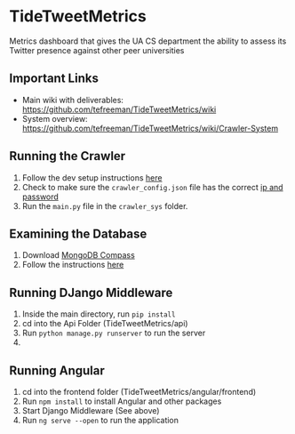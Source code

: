 # TideTweetMetrics
Metrics dashboard that gives the UA CS department the ability to assess its Twitter presence against other peer universities

## Important Links

* Main wiki with deliverables: https://github.com/tefreeman/TideTweetMetrics/wiki
* System overview: https://github.com/tefreeman/TideTweetMetrics/wiki/Crawler-System

## Running the Crawler

1. Follow the dev setup instructions [here](https://github.com/tefreeman/TideTweetMetrics/wiki/Crawler-Dev-Setup)
2. Check to make sure the `crawler_config.json` file has the correct [ip and password](https://github.com/tefreeman/TideTweetMetrics/wiki/Passwords)
3. Run the `main.py` file in the `crawler_sys` folder.

## Examining the Database

1. Download [MongoDB Compass](https://www.mongodb.com/products/tools/compass)
2. Follow the instructions [here](https://github.com/tefreeman/TideTweetMetrics/wiki/Passwords)

## Running DJango Middleware
1. Inside the main directory, run `pip install`
2. cd into the Api Folder (TideTweetMetrics/api)
3. Run `python manage.py runserver` to run the server
4. 
## Running Angular
1. cd into the frontend folder (TideTweetMetrics/angular/frontend)
2. Run `npm install` to install Angular and other packages
3. Start Django Middleware (See above)
4. Run `ng serve --open` to run the application

